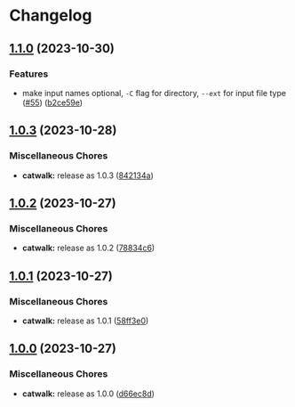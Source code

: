 # Changelog

## [1.1.0](https://github.com/catppuccin/toolbox/compare/catwalk-v1.0.3...catwalk-v1.1.0) (2023-10-30)


### Features

* make input names optional, `-C` flag for directory, `--ext` for input file type ([#55](https://github.com/catppuccin/toolbox/issues/55)) ([b2ce59e](https://github.com/catppuccin/toolbox/commit/b2ce59e5d607f77ca3135b847c851465933d05e5))

## [1.0.3](https://github.com/catppuccin/toolbox/compare/catwalk-v1.0.2...catwalk-v1.0.3) (2023-10-28)


### Miscellaneous Chores

* **catwalk:** release as 1.0.3 ([842134a](https://github.com/catppuccin/toolbox/commit/842134a483fa8a0fb1a2ca6cdad66a4f760ecafe))

## [1.0.2](https://github.com/catppuccin/toolbox/compare/catwalk-v1.0.1...catwalk-v1.0.2) (2023-10-27)


### Miscellaneous Chores

* **catwalk:** release as 1.0.2 ([78834c6](https://github.com/catppuccin/toolbox/commit/78834c684ae565fc139fc307ad61f106b626e0f5))

## [1.0.1](https://github.com/catppuccin/toolbox/compare/catwalk-v1.0.0...catwalk-v1.0.1) (2023-10-27)


### Miscellaneous Chores

* **catwalk:** release as 1.0.1 ([58ff3e0](https://github.com/catppuccin/toolbox/commit/58ff3e07cc69b51d8a6de6dd710ce1f5634f161a))

## [1.0.0](https://github.com/catppuccin/toolbox/compare/catwalk-v0.1.4...catwalk-v1.0.0) (2023-10-27)


### Miscellaneous Chores

* **catwalk:** release as 1.0.0 ([d66ec8d](https://github.com/catppuccin/toolbox/commit/d66ec8d984887c4d417166d2180bcf249e11a318))

